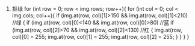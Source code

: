 1. 抠绿
	for (int row = 0; row < img.rows; row++){
		for (int col = 0; col < img.cols; col++){
			if (img.at<Vec3b>(row, col)[1]>150 && img.at<Vec3b>(row, col)[1]<210) //绿
			{
				if (img.at<Vec3b>(row, col)[0]<140 && img.at<Vec3b>(row, col)[0]>80) //蓝
					if (img.at<Vec3b>(row, col)[2]>70 && img.at<Vec3b>(row, col)[2]<130) //红
					{
						img.at<Vec3b>(row, col)[0] = 255;
						img.at<Vec3b>(row, col)[1] = 255;
						img.at<Vec3b>(row, col)[2] = 255;
					}
			}
		}
	}